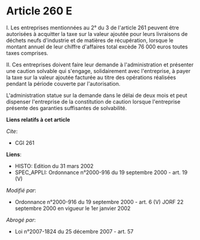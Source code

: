 # Article 260 E

I. Les entreprises mentionnées au 2° du 3 de l'article 261 peuvent être autorisées à acquitter la taxe sur la valeur ajoutée
pour leurs livraisons de déchets neufs d'industrie et de matières de récupération, lorsque le montant annuel de leur chiffre
d'affaires total excède 76 000 euros toutes taxes comprises.

II. Ces entreprises doivent faire leur demande à l'administration et présenter une caution solvable qui s'engage,
solidairement avec l'entreprise, à payer la taxe sur la valeur ajoutée facturée au titre des opérations réalisées pendant la
période couverte par l'autorisation.

L'administration statue sur la demande dans le délai de deux mois et peut dispenser l'entreprise de la constitution de
caution lorsque l'entreprise présente des garanties suffisantes de solvabilité.

**Liens relatifs à cet article**

_Cite_:

  - CGI 261

**Liens**:

  - HISTO: Edition du 31 mars 2002
  - SPEC_APPLI: Ordonnance n°2000-916 du 19 septembre 2000 - art. 19 (V)

_Modifié par_:

  - Ordonnance n°2000-916 du 19 septembre 2000 - art. 6 (V) JORF 22 septembre 2000 en vigueur le 1er janvier 2002

_Abrogé par_:

  - Loi n°2007-1824 du 25 décembre 2007 - art. 57
